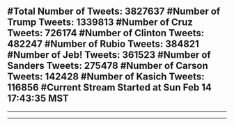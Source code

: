 #Total Number of Tweets: 3827637 
#Number of Trump Tweets: 1339813
#Number of Cruz Tweets: 726174
#Number of Clinton Tweets: 482247
#Number of Rubio Tweets: 384821
#Number of Jeb! Tweets: 361523
#Number of Sanders Tweets: 275478
#Number of Carson Tweets: 142428
#Number of Kasich Tweets: 116856
#Current Stream Started at Sun Feb 14 17:43:35 MST
---
---
---
